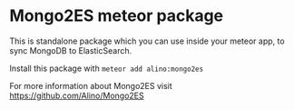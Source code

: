 # Mongo2ES meteor package

This is standalone package which you can use inside your meteor app, to sync MongoDB to ElasticSearch.

Install this package with ```meteor add alino:mongo2es```

For more information about Mongo2ES visit https://github.com/Alino/Mongo2ES
